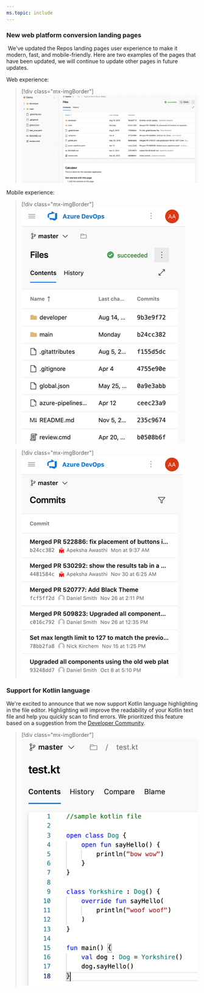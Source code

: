 ```yaml
---
ms.topic: include
---
```


### New web platform conversion landing pages
​
We've updated the Repos landing pages user experience to make it modern, fast, and mobile-friendly. Here are two examples of the pages that have been updated, we will continue to update other pages in future updates.

Web experience:

> [!div class="mx-imgBorder"]
> ![New web platform conversion landing pages.](../../media/162_11.png)

Mobile experience:

> [!div class="mx-imgBorder"]
> ![New mobile platform conversion landing pages.](../../media/162_12.png)

> [!div class="mx-imgBorder"]
> ![Example of new mobile platform landing pages.](../../media/162_13.png)

### Support for Kotlin language 

We're excited to announce that we now support Kotlin language highlighting in the file editor. Highlighting will improve the readability of your Kotlin text file and help you quickly scan to find errors. We prioritized this feature based on a suggestion from the [Developer Community](https://developercommunity.visualstudio.com/idea/365651/kotlin-language-highlighting-support.html).

> [!div class="mx-imgBorder"]
> ![Support for Kotlin language.](../../media/162_16.png)
